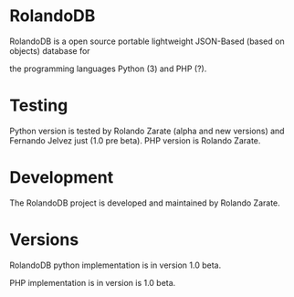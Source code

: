 # RolandoDB
RolandoDB is a open source portable lightweight JSON-Based (based on objects) database for 

the programming languages Python (3) and PHP (?).

# Testing
Python version is tested by Rolando Zarate (alpha and new versions) and Fernando Jelvez just (1.0 pre beta).
PHP version is Rolando Zarate.

# Development
The RolandoDB project is developed and maintained
by Rolando Zarate.

# Versions
RolandoDB python implementation is in version 1.0 beta.

PHP implementation is in version is 1.0 beta.
